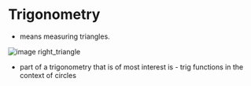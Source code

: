 # Trigonometry

* means measuring triangles.

![image right_triangle](./img/nat.png)

* part of a trigonometry that is of most interest is - trig functions in the context of circles